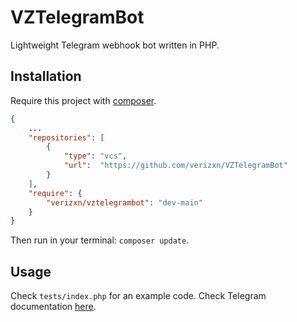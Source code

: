 # VZTelegramBot
Lightweight Telegram webhook bot written in PHP.

## Installation
Require this project with [composer](https://getcomposer.org/).
```json
{
    ...
    "repositories": [
        {
            "type": "vcs",
            "url":  "https://github.com/verizxn/VZTelegramBot"
        }
    ],
    "require": {
        "verizxn/vztelegrambot": "dev-main"
    }
}
```
Then run in your terminal: `composer update`.

## Usage
Check `tests/index.php` for an example code.
Check Telegram documentation [here](https://core.telegram.org/bots/api).